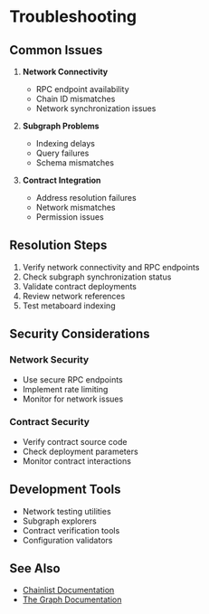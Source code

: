 # Troubleshooting

## Common Issues
1. **Network Connectivity**
   - RPC endpoint availability
   - Chain ID mismatches
   - Network synchronization issues

2. **Subgraph Problems**
   - Indexing delays
   - Query failures
   - Schema mismatches

3. **Contract Integration**
   - Address resolution failures
   - Network mismatches
   - Permission issues

## Resolution Steps
1. Verify network connectivity and RPC endpoints
2. Check subgraph synchronization status
3. Validate contract deployments
4. Review network references
5. Test metaboard indexing

## Security Considerations

### Network Security
- Use secure RPC endpoints
- Implement rate limiting
- Monitor for network issues

### Contract Security
- Verify contract source code
- Check deployment parameters
- Monitor contract interactions

## Development Tools
- Network testing utilities
- Subgraph explorers
- Contract verification tools
- Configuration validators

## See Also
- [Chainlist Documentation](https://chainlist.org)
- [The Graph Documentation](https://thegraph.com/docs/en/)
